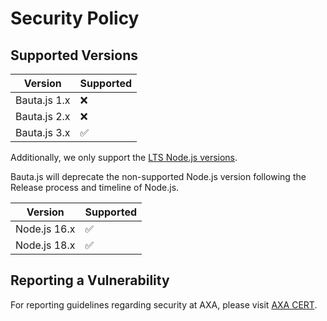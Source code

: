 # Security Policy

## Supported Versions

| Version          | Supported          |
| ---------------- |--------------------|
| Bauta.js 1.x     | :x:                |
| Bauta.js 2.x     | :x:                |
| Bauta.js 3.x     | :white_check_mark: |

Additionally, we only support the [LTS Node.js versions](https://nodejs.org/en/about/releases/).

Bauta.js will deprecate the non-supported Node.js version following the Release process and timeline of Node.js.

| Version          | Supported          |
| ---------------- | ------------------ |
| Node.js 16.x     | :white_check_mark: |
| Node.js 18.x     | :white_check_mark: |

## Reporting a Vulnerability

For reporting guidelines regarding security at AXA, please visit [AXA CERT](https://cert.axa/).
